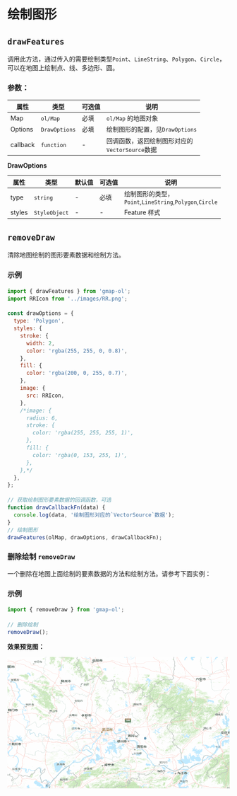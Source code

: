 # 绘制图形

## `drawFeatures`

调用此方法，通过传入的需要绘制类型`Point`、`LineString`、`Polygon`、`Circle`，可以在地图上绘制点、线、多边形、圆。

### 参数：

| 属性           | 类型           | 可选值  | 说明                                        |
| -------------- | ------------- | ------| -------------------------------------------- |
| Map            | `ol/Map`      | 必填  | `ol/Map` 的地图对象                           |
| Options        | `DrawOptions` | 必填  | 绘制图形的配置，见`DrawOptions`                |
| callback       | `function`    | -     | 回调函数，返回绘制图形对应的<br/>`VectorSource`数据   |

**DrawOptions**

| 属性            | 类型          | 默认值 | 可选值  | 说明                  |
| -------------- | ------------- | ------ | ------ | --------------------- |
| type           | `string`      | -      | 必填   | 绘制图形的类型，<br/>`Point`,`LineString`,`Polygon`,`Circle` |
| styles         | `StyleObject` | -      | -      | Feature 样式           |

## `removeDraw`

清除地图绘制的图形要素数据和绘制方法。

### 示例

```js
import { drawFeatures } from 'gmap-ol';
import RRIcon from '../images/RR.png';

const drawOptions = {
  type: 'Polygon',
  styles: {
    stroke: {
      width: 2,
      color: 'rgba(255, 255, 0, 0.8)',
    },
    fill: {
      color: 'rgba(200, 0, 255, 0.7)',
    },
    image: {
      src: RRIcon,
    },
    /*image: {
      radius: 6,
      stroke: {
        color: 'rgba(255, 255, 255, 1)',
      },
      fill: {
        color: 'rgba(0, 153, 255, 1)',
      },
    },*/
  },
};

// 获取绘制图形要素数据的回调函数，可选
function drawCallbackFn(data) {
  console.log(data, '绘制图形对应的`VectorSource`数据');
}
// 绘制图形
drawFeatures(olMap, drawOptions, drawCallbackFn);
```

### 删除绘制 `removeDraw`

一个删除在地图上面绘制的要素数据的方法和绘制方法。请参考下面实例：

### 示例

```js
import { removeDraw } from 'gmap-ol';

// 删除绘制
removeDraw();
```

**效果预览图：**

![](/images/drawFeatures.gif)